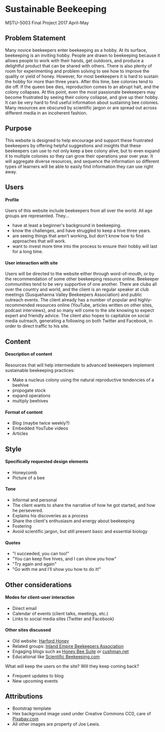 # Sustainable Beekeeping
MSTU-5003 Final Project
2017 April-May

## Problem Statement
Many novice beekeepers enter beekeeping as a hobby. At its surface, beekeeping is an inviting hobby. People are drawn to beekeeping because it allows people to work with their hands, get outdoors, and produce a delightful product that can be shared with others. There is also plenty of room for experimenting and problem solving to see how to improve the quality or yield of honey.
However, for most beekeepers it is hard to sustain the hobby for more than three years. After this time, bee colonies tend to die off. If the queen bee dies, reproduction comes to an abrupt halt, and the colony collapses. At this point, even the most passionate beekeepers may become frustrated by seeing their colony collapse, and give up their hobby. It can be very hard to find useful information about sustaining bee colonies. Many resources are obscured by scientific jargon or are spread out across different media in an incoherent fashion.

## Purpose
This website is designed to help encourage and support these frustrated beekeepers by offering helpful suggestions and insights that these beekeepers can use to not only keep a bee colony alive, but to even expand it to multiple colonies so they can grow their operations year over year. It will aggregate diverse resources, and sequence the information so different types of learners will be able to easily find information they can use right away.

## Users
#### Profile
Users of this website include beekeepers from all over the world. All age groups are represented. They...
- have at least a beginner's background in beekeeping.
- know the challenges, and have struggled to keep a hive three years.
- are seeing things that aren’t working, but don't know how to find approaches that will work.
- want to invest more time into the process to ensure their hobby will last for a long time.

#### User interaction with site
Users will be directed to the website either through word-of-mouth, or by the recommendation of some other beekeeping resource online. Beekeeper communities tend to be very supportive of one another. There are clubs all over the country and world, and the client is an regular speaker at club meetings (Susquehanna Valley Beekeepers Association) and public outreach events. The client already has a number of popular and highly-recommended resources online (YouTube, articles written on other sites, podcast interviews), and so many will come to the site knowing to expect expert and friendly advice. The client also hopes to capitalize on social media outreach, generating a following on both Twitter and Facebook, in order to direct traffic to his site.

## Content
#### Description of content
Resources that will help intermediate to advanced beekeepers implement sustainable beekeeping practices:
- Make a nucleus colony using the natural reproductive tendencies of a beehive
- propogate stock
- expand operations
- multiply beehives

#### Format of content
- Blog (maybe twice weekly?)
- Embedded YouTube videos
- Articles

## Style
#### Specifically requested design elements
- Honeycomb
- Picture of a bee

#### Tone
- Informal and personal
- The client wants to share the narrative of how he got started, and how he persevered.
- Explains his discoveries as a process
- Share the client's enthusiasm and energy about beekeeping
- Fostering
- Avoid scientific jargon, but still present basic and essential biology

#### Quotes
- "I succeeded, you can too!"
- "You can keep five hives, and I can show you how"
- "Try again and again"
- "Go with me and I’ll show you how to do it!"

## Other considerations
#### Modes for client-user interaction
- Direct email
- Calendar of events (client talks, meetings, etc.)
- Links to social media sites (Twitter and Facebook)

#### Other sites discussed
- Old website: [Harford Honey](www.harfordhoney.com)
- Related groups: [Inland Empire Beekeepers Association](http://inlandempirebeekeepersassociation.com)
- Engaging blogs such as [Honey Bee Suite](https://honeybeesuite.com/blog/) or [cushman.net](http://cushman.net)
- Educational like [Scientific Beekeeping.com](http://scientificbeekeeping.com/)

What will keep the users on the site? Will they keep coming back?
- Frequent updates to blog
- New upcoming events


## Attributions
- Bootstrap template
- Hex background image used under Creative Commons CC0, care of [Pixabay.com](www.pixabay.com)
- All other images are property of Joe Lewis.

